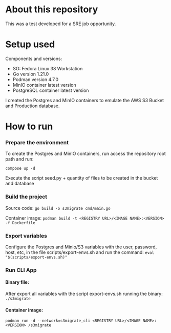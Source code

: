 # About this repository

This was a test developed for a SRE job opportunity.

# Setup used
Components and versions:

- SO: Fedora Linux 38 Workstation
- Go version 1.21.0
- Podman version 4.7.0
- MinIO container latest version
- PostgreSQL container latest version

I created the Postgres and MinIO containers to emulate the AWS S3 Bucket and Production database.

# How to run

### Prepare the environment
To create the Postgres and MinIO containers, run access the repository root path and run:

``compose up -d``

Execute the script seed.py + quantity of files to be created in the bucket and database

### Build the project
Source code:
``go build -o s3migrate cmd/main.go``

Container image:
``podman build -t <REGISTRY URL>/<IMAGE NAME>:<VERSION> -f Dockerfile``

### Export variables
Configure the Postgres and Minio/S3 variables with the user, password, host, etc, in the file scripts/export-envs.sh and run the command: ``eval "$(scripts/export-envs.sh)"``

### Run CLI App
#### Binary file:
After export all variables with the script export-envs.sh running the binary:
``./s3migrate``
#### Container image:
``podman run -d --network=s3migrate_cli <REGISTRY URL>/<IMAGE NAME>:<VERSION> /s3migrate``
